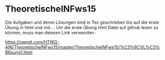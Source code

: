 # TheoretischeINFws15
Die Aufgaben und deren Lösungen sind in Tex geschrieben bis auf die erste Übung in html und md....
Um die erste Übung html Datei auf github lesen zu können, muss man deiesen Link verwenden :

https://rawgit.com/HTWG-AIN/TheoretischeINFws15/master/TheoretischeINFws15/%C3%9C1/L%C3%B6sung1.html
